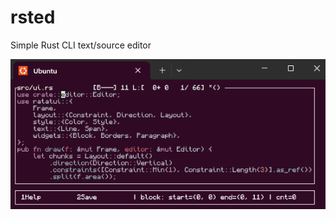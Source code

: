 # rsted
Simple Rust CLI text/source editor

![Screenshot of rsted v0.1.0](res/images/rsted_0.1.0.png)
